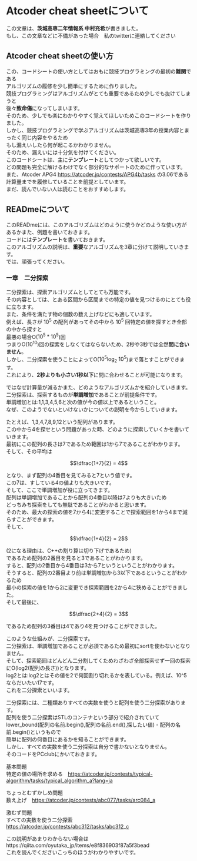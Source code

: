 # Atcoder cheat sheetについて
この文章は、**茨城高専二年情報系 中村充希**が書きました。  
もし、この文章などに不備があった場合　私のtwitterに連絡してください  
  
## Atcoder cheat sheetの使い方 
この、コードシートの使い方としてはおもに競技プログラミングの最初の**難関**である  
アルゴリズムの履修を少し簡単にするために作りました。  
競技プログラミングはアルゴリズムがとても重要であるため少しでも抜けてしまうと  
後々**致命傷**になってしまいます。  
そのため、少しでも楽にわかりやすく覚えてほしいためこのコードシートを作りました。  
しかし、競技プログラミングで学ぶアルゴリズムは茨城高専3年の授業内容とまったく同じ内容をやるため  
もし漏えいしたら何が起こるかわかりません。  
そのため、漏えいには十分気を付けてください。  
このコードシートは、主に**テンプレート**としてつかって欲しいです。  
どの問題も完全に解けるわけでなく部分的なサポートのために作っています。  
また、Atcoder APG4 https://atcoder.jp/contests/APG4b/tasks の3.06である  
計算量までを履修していることを前提としています。  
まだ、読んでいない人は読むことをおすすめします。  
  
## READmeについて  
このREADmeには、このアルゴリズムはどのように使うかどのような使い方があるかまた、例題を書いておきます。  
コードには**テンプレート**を書いておきます。  
このアルゴリズムの説明は、**重要**なアルゴリズムを3章に分けて説明していきます。  
では、頑張ってください。  
  
  
  
### 一章　二分探索
二分探索は、探索アルゴリズムとしてとても万能です。  
その内容としては、とある区間から区間までの特定の値を見つけるのにとても役に立ちます。  
また、条件を満たす物の個数の数え上げなどにも適しています。  
例えば、長さが
$10^5$
の配列があってその中から
$10^5$
回特定の値を探すとき全部の中から探すと  
最悪の場合O($10^5*10^5$)回  
つまりO($10^{10}$)回の探索をしなくてはならないため、2秒や3秒では全然**間に合いません**。  
しかし、二分探索を使うことによってO($10^5\log_2\ 10^5$)まで落とすことができます。  
これにより、**2秒よりも小さい1秒以下**に間に合わせることが可能になります。  
  
ではなぜ計算量が減るかまた、どのようなアルゴリズムかを紹介していきます。  
二分探索は、探索するものが**単調増加**であることが前提条件です。  
単調増加とは:1,1,3,4,5,6と次の値が今の値以上であるということ。  
なぜ、このようでないといけないかについての説明を今からしていきます。  
  
たとえば、1,3,4,7,8,9,12という配列があります。  
この中から4を探せという問題があった時、どのように探索していくかを書いていきます。  
最初にこの配列の長さは7であるため範囲は1から7であることがわかります。  
そして、その平均は
```math
\dfrac{1+7}{2} = 4
```   
となり、まず配列の4番目を見てみると7という値です。  
この7は、すしている4の値よりも大きいです。  
そして、ここで単調増加が役に立ってきます。  
配列は単調増加であることから配列の4番目以降は7よりも大きいため  
どっちみち探索をしても無駄であることがわかると思います。  
そのため、最大の探索の値を7から4に変更することで探索範囲を1から4まで減らすことができます。  
そして、
```math
\dfrac{1+4}{2} = 2
``` 
(2になる理由は、C++の割り算は切り下げであるため)  
であるため配列の2番目を見ると3であることがわかります。  
すると、配列の2番目から4番目は3から7というということがわかります。  
そうすると、配列の2番目より前は単調増加から3以下であるということがわかるため  
最小の探索の値を1から2に変更でき探索範囲を2から4に狭めることができました。  
そして最後に、
```math
\dfrac{2+4}{2} = 3
```  
であるため配列の3番目は4であり4を見つけることができました。  
  
このような仕組みが、二分探索です。  
二分探索は、単調増加であることが必須であるため最初にsortを使わないとなりません。  
そして、探索範囲はどんどん二分割してくためわざわざ全部探索せず一回の探索にO(log2(配列の長さ))となります。  
log2とは:log2とはその値を2で何回割り切れるかを表している。例えば、10^5ならだいたい17です。  
これを二分探索といいます。  
  
二分探索には、二種類ありすべての実数を使うと配列を使う二分探索があります。  
配列を使う二分探索はSTLのコンテナという部分で紹介されていて  
lower_bound(配列の名前.begin(),配列の名前.end(),探したい値) - 配列の名前.begin()というもので  
簡単に配列の何番目にあるかを知ることができます。  
しかし、すべての実数を使う二分探索は自分で書かないとなりません。  
そのコードをPCclubにかいておきます。  
  
基本問題  
特定の値の場所を求める　https://atcoder.jp/contests/typical-algorithm/tasks/typical_algorithm_a?lang=ja  
  
ちょっとむずかしめ問題  
数え上げ　https://atcoder.jp/contests/abc077/tasks/arc084_a  
  
激むず問題  
すべての実数を使う二分探索　https://atcoder.jp/contests/abc312/tasks/abc312_c   
  
この説明があまりわからない場合はhttps://qiita.com/oyutaka_jp/items/e8f836903f87a5f3bead  
これを読んでくださいこっちのほうがわかりやすいです。  